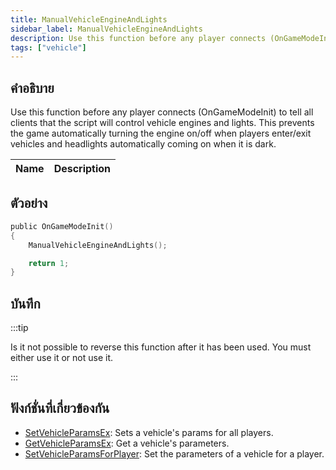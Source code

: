 ```yaml
---
title: ManualVehicleEngineAndLights
sidebar_label: ManualVehicleEngineAndLights
description: Use this function before any player connects (OnGameModeInit) to tell all clients that the script will control vehicle engines and lights.
tags: ["vehicle"]
---
```


## คำอธิบาย

Use this function before any player connects (OnGameModeInit) to tell all clients that the script will control vehicle engines and lights. This prevents the game automatically turning the engine on/off when players enter/exit vehicles and headlights automatically coming on when it is dark.

| Name | Description |
| ---- | ----------- |


## ตัวอย่าง

```c
public OnGameModeInit()
{
    ManualVehicleEngineAndLights();

    return 1;
}
```

## บันทึก

:::tip

Is it not possible to reverse this function after it has been used. You must either use it or not use it.

:::

## ฟังก์ชั่นที่เกี่ยวข้องกัน

- [SetVehicleParamsEx](SetVehicleParamsEx): Sets a vehicle's params for all players.
- [GetVehicleParamsEx](GetVehicleParamsEx): Get a vehicle's parameters.
- [SetVehicleParamsForPlayer](SetVehicleParamsForPlayer): Set the parameters of a vehicle for a player.
